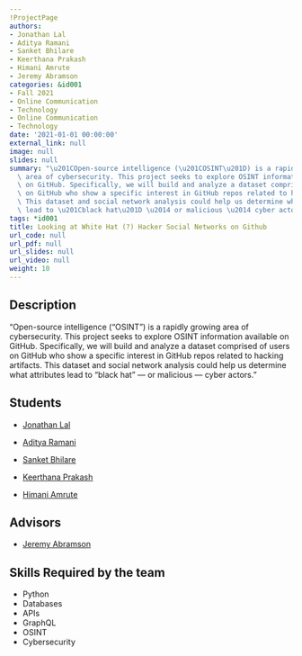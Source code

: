 ```yaml
---
!ProjectPage
authors:
- Jonathan Lal
- Aditya Ramani
- Sanket Bhilare
- Keerthana Prakash
- Himani Amrute
- Jeremy Abramson
categories: &id001
- Fall 2021
- Online Communication
- Technology
- Online Communication
- Technology
date: '2021-01-01 00:00:00'
external_link: null
image: null
slides: null
summary: "\u201COpen-source intelligence (\u201COSINT\u201D) is a rapidly growing\
  \ area of cybersecurity. This project seeks to explore OSINT information available\
  \ on GitHub. Specifically, we will build and analyze a dataset comprised of users\
  \ on GitHub who show a specific interest in GitHub repos related to hacking artifacts.\
  \ This dataset and social network analysis could help us determine what attributes\
  \ lead to \u201Cblack hat\u201D \u2014 or malicious \u2014 cyber actors.\u201D"
tags: *id001
title: Looking at White Hat (?) Hacker Social Networks on Github
url_code: null
url_pdf: null
url_slides: null
url_video: null
weight: 10
---
```

## Description

“Open-source intelligence (“OSINT”) is a rapidly growing area of cybersecurity. This project seeks to explore OSINT information available on GitHub. Specifically, we will build and analyze a dataset comprised of users on GitHub who show a specific interest in GitHub repos related to hacking artifacts. This dataset and social network analysis could help us determine what attributes lead to “black hat” — or malicious — cyber actors.”





## Students

* [Jonathan Lal](../../../author/jonathan-lal)

* [Aditya Ramani](../../../author/aditya-ramani)

* [Sanket Bhilare](../../../author/sanket-bhilare)

* [Keerthana Prakash](../../../author/keerthana-prakash)

* [Himani Amrute](../../../author/himani-amrute)

## Advisors

* [Jeremy Abramson](../../../author/jeremy-abramson)

## Skills Required by the team


* Python
* Databases
* APIs
* GraphQL
* OSINT
* Cybersecurity